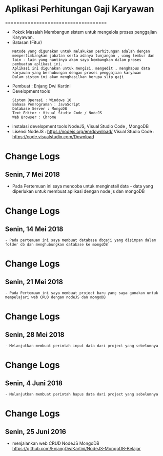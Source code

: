 # Aplikasi Perhitungan Gaji Karyawan 
====================================
* Pokok Masalah 
    Membangun sistem untuk mengelola proses penggajian Karyawan. 
* Batasan (Fitur)
    ~~~
    Metode yang digunakan untuk melakukan perhitungan adalah dengan mempertimbangkan jabatan serta adanya tunjangan , uang lembur dan lain - lain yang nantinya akan saya kembangkan dalam proses pembuatan aplikasi ini.
    Aplikasi ini digunakan untuk mengisi, mengedit , menghapus data karyawan yang berhubungan dengan proses penggajian karyawan
    Dalam sistem ini akan menghasilkan berupa slip gaji 
    ~~~
* Pembuat : Enjang Dwi Kartini 
* Development tools 
    ~~~
    Sistem Operasi : Windows 10
    Bahasa Pemrograman : JavaScript
    Database Server : MongoDB
    Text Editor : Visual Studio Code / NodeJS
    Web Browser : Chrome 
    ~~~
* instalasi development tools 
    NodeJS, Visual Studio Code , MongoDB
* Lisensi 
    NodeJS  : https://nodejs.org/en/download/
    Visual Studio Code  : https://code.visualstudio.com/Download
# Change Logs 
## Senin, 7 Mei 2018
   - Pada Pertemuan ini saya mencoba untuk menginstall data - data yang diperlukan untuk membuat aplikasi dengan node js dan mongoDB
# Change Logs 
## Senin, 14 Mei 2018
    - Pada pertemuan ini saya membuat database dbgaji yang disimpan dalam folder db dan menghubungkan database ke mongoDB
# Change Logs 
## Senin, 21 Mei 2018
    - Pada Pertemuan ini saya membuat project baru yang saya gunakan untuk mempelajari web CRUD dengan nodeJS dan mongoDB
# Change Logs 
## Senin, 28 Mei 2018
    - Melanjutkan membuat perintah input data dari project yang sebelumnya
# Change Logs 
## Senin, 4 Juni 2018
    - Melanjutkan membuat perintah hapus data dari project yang sebelumnya
# Change  Logs
## Senin, 25 Juni 2016
- menjalankan  web CRUD NodeJS MongoDB https://github.com/EnjangDwiKartini/NodeJS-MongoDB-Belajar
